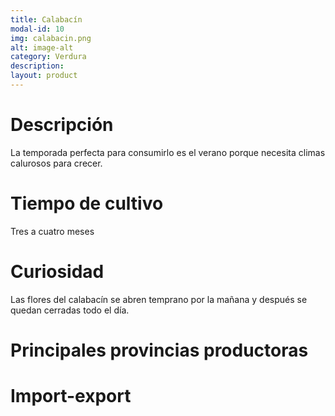 ```yaml
---
title: Calabacín
modal-id: 10
img: calabacin.png
alt: image-alt
category: Verdura
description:
layout: product
---
```


# Descripción
La temporada perfecta para consumirlo es el verano porque necesita climas calurosos para crecer.

# Tiempo de cultivo
Tres a cuatro meses

# Curiosidad
Las flores del calabacín se abren temprano por la mañana y después se quedan cerradas todo el día.

# Principales provincias productoras
<div class="chart"></div>

# Import-export
<svg class="import-export" width="600" height="350"></svg>
